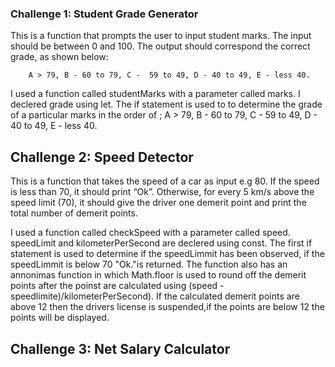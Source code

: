 ### Challenge 1: Student Grade Generator
This is a function that prompts the user to input student marks. The input should be between 0 and 100. The output should correspond the correct grade, as shown below: 

        A > 79, B - 60 to 79, C -  59 to 49, D - 40 to 49, E - less 40.

I used a function called studentMarks with a parameter called marks.
I declered grade using let.
The if statement is used to to determine the grade of a particular marks in the order of ;
A > 79, B - 60 to 79, C -  59 to 49, D - 40 to 49, E - less 40.


## Challenge 2: Speed Detector
This is a function that takes the speed of a car as input e.g 80. If the speed is less than 70, it should print “Ok”. Otherwise, for every 5 km/s above the speed limit (70), it should give the driver one demerit point and print the total number of demerit points.

I used a function called checkSpeed with a parameter called speed.
speedLimit and kilometerPerSecond are declered using const.
The first if statement is used to determine if the speedLimmit has been observed, if the speedLimmit is below 70 "Ok."is returned.
The function also has an annonimas function in which Math.floor is used to round off the demerit points after the poinst are calculated using
(speed - speedlimite)/kilometerPerSecond).
If the calculated demerit points are above 12 then the drivers license is suspended,if the points are below 12 the points will be displayed.

## Challenge 3: Net Salary Calculator 
